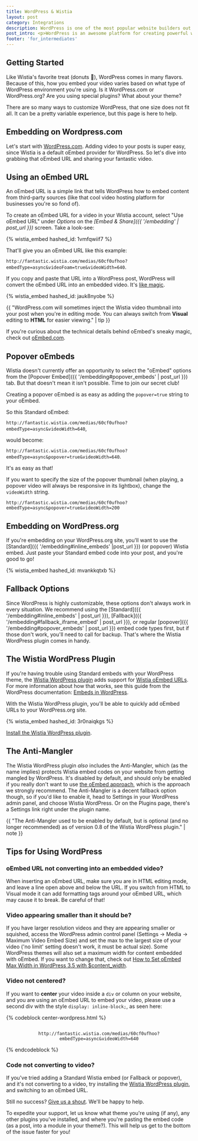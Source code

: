 ```yaml
---
title: WordPress & Wistia
layout: post
category: Integrations
description: WordPress is one of the most popular website builders out there, and Wistia videos sometimes need a little TLC in WordPress environments. Have no fear! We've got you covered.
post_intro: <p>WordPress is an awesome platform for creating powerful websites. Here's a quick guide to making Wistia and WordPress go together like PB&J.</p>
footer: 'for_intermediates'
---
```


## Getting Started

Like Wistia's favorite treat (donuts 🍩), WordPress comes in many flavors.
Because of this, how you embed your video varies based on what type of WordPress
environment you're using. Is it WordPress.com or WordPress.org? Are you using
special plugins? What about your theme?

There are so many ways to customize WordPress, that one size does not fit all.
It can be a pretty variable experience, but this page is here to help.

## Embedding on Wordpress.com

Let's start with
[WordPress.com](https://en.support.wordpress.com/videos/wistia/). Adding video
to your posts is super easy, since Wistia is a default oEmbed provider for
WordPress. So let's dive into grabbing that oEmbed URL and sharing your
fantastic video.

## Using an oEmbed URL

An oEmbed URL is a simple link that tells WordPress how to embed content from
third-party sources (like that cool video hosting platform for businesses you're
so fond of).

To create an oEmbed URL for a video in your Wistia account, select "Use oEmbed
URL" under _Options_ on the _[Embed & Share]({{ '/embedding' | post_url }})_
screen. Take a look-see:

{% wistia_embed hashed_id: 1vmfqwiif7 %}

That'll give you an oEmbed URL like this example:

`http://fantastic.wistia.com/medias/60cf0ufhoo?embedType=async&videoFoam=true&videoWidth=640`.

If you copy and paste that URL into a WordPress post, WordPress will convert the
oEmbed URL into an embedded video. It's <script charset="ISO-8859-1" src="//fast.wistia.com/assets/external/E-v1.js" async></script><span class="wistia_embed wistia_async_4ebsteci2g popover=true popoverContent=link" style="display:inline"><a href="#">like magic</a></span>.

{% wistia_embed hashed_id: jauk8nyobe %}

{{ "WordPress.com will sometimes inject the Wistia video thumbnail into your post when you're in editing mode. You can always switch from <strong>Visual</strong> editing to <strong>HTML</strong> for easier viewing." | tip }}

If you're curious about the technical details behind oEmbed's sneaky magic,
check out [oEmbed.com](http://oembed.com).

## Popover oEmbeds

Wistia doesn't currently offer an opportunity to select the "oEmbed" options from
the [Popover Embed]({{ '/embedding#popover_embeds' | post_url }}) tab. But that
doesn't mean it isn't possible. Time to join our secret club!

Creating a popover oEmbed is as easy as adding the `popover=true` string to your
oEmbed.

So this Standard oEmbed:

`http://fantastic.wistia.com/medias/60cf0ufhoo?embedType=async&videoWidth=640`,

would become:

`http://fantastic.wistia.com/medias/60cf0ufhoo?embedType=async&popover=true&videoWidth=640`.

It's as easy as that!

If you want to specify the size of the popover thumbnail (when playing, a popover
video will always be responsive in its lightbox), change the `videoWidth`
string.

`http://fantastic.wistia.com/medias/60cf0ufhoo?embedType=async&popover=true&videoWidth=200`


## Embedding on WordPress.org

If you're embedding on your WordPress.org site, you'll want to use the
[Standard]({{ '/embedding#inline_embeds' |post_url }}) (or popover) Wistia embed.
Just paste your Standard embed code into your post, and you're good to go!

{% wistia_embed hashed_id: mvankkqtxb %}

## Fallback Options

Since WordPress is highly customizable, these options don't always work in every
situation. We recommend using the
[Standard]({{ '/embedding#inline_embeds' | post_url }}),
[Fallback]({{ '/embedding#fallback_iframe_embed' | post_url }}), or regular
[popover]({{ '/embedding#popover_embeds' | post_url }}) embed code types first,
but if those don't work, you'll need to call for backup. That's where the Wistia
WordPress plugin comes in handy.

## The Wistia WordPress Plugin

If you're having trouble using Standard embeds with your WordPress theme, the
[Wistia WordPress plugin](https://wordpress.org/plugins/wistia-wordpress-oembed-plugin/)
adds support for [Wistia oEmbed URLs](#using_an_oembed_url). For more
information about how that works, see this guide from the WordPress
documentation: [Embeds in WordPress](http://codex.wordpress.org/Embeds).

With the Wistia WordPress plugin, you'll be able to quickly add oEmbed URLs to
your WordPress.org site.

{% wistia_embed hashed_id: 3r0naiqkgs %}

[Install the Wistia WordPress plugin](https://wordpress.org/plugins/wistia-wordpress-oembed-plugin/).

## The Anti-Mangler

The Wistia WordPress plugin _also_ includes the Anti-Mangler, which (as the name
implies) protects Wistia embed codes on your website from getting mangled by
WordPress. It's disabled by default, and should only be enabled if you really
don't want to use [the oEmbed approach](#using_an_oembed_url), which is the
approach we strongly recommend. The Anti-Mangler is a decent fallback option
though, so if you'd like to enable it, head to Settings in your WordPress admin
panel, and choose Wistia WordPress. Or on the Plugins page, there's a Settings
link right under the plugin name.

{{ "The Anti-Mangler used to be enabled by default, but is optional (and no longer recommended) as of version 0.8 of the Wistia WordPress plugin." | note }}

## Tips for Using WordPress

### oEmbed URL not converting into an embedded video?

When inserting an oEmbed URL, make sure you are in HTML editing mode, and leave
a line open above and below the URL. If you switch from HTML to Visual mode it
can add formatting tags around your oEmbed URL, which may cause it to break. Be
careful of that!

### Video appearing smaller than it should be?

If you have larger resolution videos and they are appearing smaller or squished,
access the WordPress admin control panel (Settings -> Media -> Maximum Video
Embed Size) and set the max to the largest size of your video ('no limit'
setting doesn't work, it must be actual size). Some WordPress themes will also
set a maximum width for content embedded with oEmbed. If you want to change that,
check out [How to Set oEmbed Max Width in WordPress 3.5 with $content_width](http://www.wpbeginner.com/wp-themes/how-to-set-oembed-max-width-in-wordpress-3-5-with-content_width/).

### Video not centered?

If you want to **center** your video inside a `div` or column on your website,
and you are using an oEmbed URL to embed your video, please use a second div with the
style `display: inline-block;`, as seen here:

{% codeblock center-wordpress.html %}
<div style="text-align: center;">
  <div style="display: inline-block;">

    http://fantastic.wistia.com/medias/60cf0ufhoo?embedType=async&videoWidth=640

  </div>
</div>
{% endcodeblock %}

### Code not converting to video?

If you've tried adding a Standard Wistia embed (or Fallback or popover), and
it's not converting to a video, try installing the
[Wistia WordPress plugin](#the_wistia_wordpress_plugin), and switching to an
oEmbed URL.

Still no success? [Give us a shout](http://wistia.com/support/contact). We'll be
happy to help.

To expedite your support, let us know what theme you're using (if any), any other
plugins you've installed, and where you're pasting the embed code (as a post,
into a module in your theme?). This will help us get to the bottom of the issue
faster for you!
